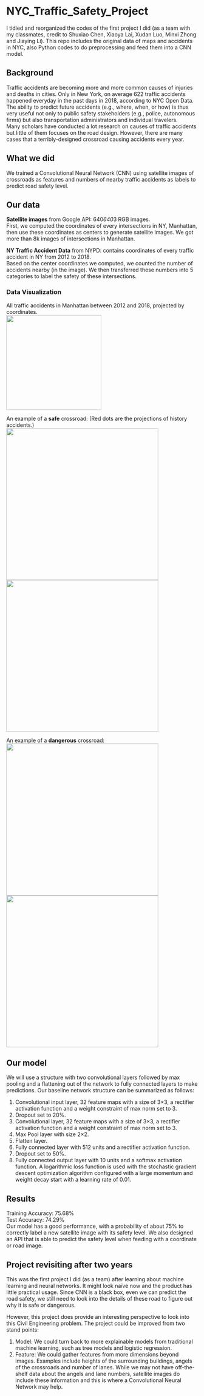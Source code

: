 # NYC_Traffic_Safety_Project
I tidied and reorganized the codes of the first project I did (as a team with my classmates, credit to Shuxiao Chen, Xiaoya Lai, Xudan Luo, Minxi Zhong and Jiaying Li). This repo includes the original data of maps and accidents in NYC, also Python codes to do preprocessing and feed them into a CNN model.

## Background
Traffic accidents are becoming more and more common causes of injuries and deaths in cities. Only in New York, on average 622 traffic accidents happened everyday in the past days in 2018, according to NYC Open Data. <br>
The ability to predict future accidents (e.g., where, when, or how) is thus very useful not only to public safety stakeholders (e.g., police, autonomous firms) but also transportation administrators and individual travelers. <br>
Many scholars have conducted a lot research on causes of traffic accidents but little of them focuses on the road design. However, there are many cases that a terribly-designed crossroad causing accidents every year. <br>

## What we did
We trained a Convolutional Neural Network (CNN) using satellite images of crossroads as features and numbers of nearby traffic accidents as labels to predict road safety level.

## Our data
**Satellite images** from Google API: 640*640*3 RGB images. <br>
First, we computed the coordinates of every intersections in NY, Manhattan, then use these coordinates as centers to generate satellite images. We got more than 8k images of intersections in Manhattan.

**NY Traffic Accident Data** from NYPD: contains coordinates of every traffic accident in NY from 2012 to 2018. <br>
Based on the center coordinates we computed, we counted the number of accidents nearby (in the image). We then transferred these numbers into 5 categories to label the safety of these intersections.

### Data Visualization
All traffic accidents in Manhattan between 2012 and 2018, projected by coordinates. <br>
<img src="Manhattan_All_Traffic_Accidents.png" width=250>

An example of a **safe** crossroad: (Red dots are the projections of history accidents.)<br>
<img src="Safe_Cross_Raw.png" width=400>
<img src="Safe_Cross_Proj.png" width=400>

An example of a **dangerous** crossroad: <br>
<img src="Dangerous_Cross_Raw.png" width=400>
<img src="Dangerous_Cross_Proj.png" width=400>



## Our model
We will use a structure with two convolutional layers followed by max pooling and a flattening out of the network to fully connected layers to make predictions.
Our baseline network structure can be summarized as follows:
1.	Convolutional input layer, 32 feature maps with a size of 3×3, a rectifier activation function and a weight constraint of max norm set to 3.
2.	Dropout set to 20%.
3.	Convolutional layer, 32 feature maps with a size of 3×3, a rectifier activation function and a weight constraint of max norm set to 3.
4.	Max Pool layer with size 2×2.
5.	Flatten layer.
6.	Fully connected layer with 512 units and a rectifier activation function.
7.	Dropout set to 50%.
8.	Fully connected output layer with 10 units and a softmax activation function.
A logarithmic loss function is used with the stochastic gradient descent optimization algorithm configured with a large momentum and weight decay start with a learning rate of 0.01.

## Results
Training Accuracy: 75.68% <br>
Test Accuracy: 74.29% <br>
Our model has a good performance, with a probability of about 75% to correctly label a new satellite image with its safety level. 
We also designed an API that is able to predict the safety level when feeding with a coordinate or road image.

## Project revisiting after two years
This was the first project I did (as a team) after learning about machine learning and neural networks. It might look naïve now and the product has little practical usage. Since CNN is a black box, even we can predict the road safety, we still need to look into the details of these road to figure out why it is safe or dangerous. 

However, this project does provide an interesting perspective to look into this Civil Engineering problem. The project could be improved from two stand points: <br>
1. Model: We could turn back to more explainable models from traditional machine learning, such as tree models and logistic regression.
2. Feature: We could gather features from more dimensions beyond images. Examples include heights of the surrounding buildings, angels of the crossroads and number of lanes. While we may not have off-the-shelf data about the angels and lane numbers, satellite images do include these information and this is where a Convolutional Neural Network may help.
